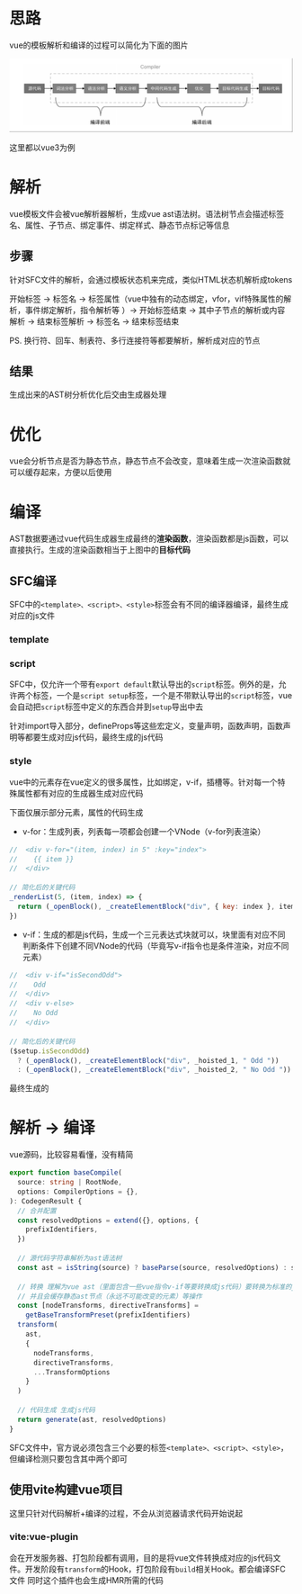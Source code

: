 # 思路
vue的模板解析和编译的过程可以简化为下面的图片

![alt text](./compiler/compiler.png)

这里都以vue3为例

# 解析
vue模板文件会被vue解析器解析，生成vue ast语法树。语法树节点会描述标签名、属性、子节点、绑定事件、绑定样式、静态节点标记等信息

## 步骤
针对SFC文件的解析，会通过模板状态机来完成，类似HTML状态机解析成tokens

开始标签 -> 标签名 -> 标签属性（vue中独有的动态绑定，vfor，vif特殊属性的解析，事件绑定解析，指令解析等
）-> 开始标签结束 -> 其中子节点的解析或内容解析 -> 结束标签解析 -> 标签名 -> 结束标签结束

PS. 换行符、回车、制表符、多行连接符等都要解析，解析成对应的节点

## 结果
生成出来的AST树分析优化后交由生成器处理

# 优化
vue会分析节点是否为静态节点，静态节点不会改变，意味着生成一次渲染函数就可以缓存起来，方便以后使用


# 编译

AST数据要通过vue代码生成器生成最终的**渲染函数**，渲染函数都是js函数，可以直接执行。生成的渲染函数相当于上图中的**目标代码**

## SFC编译
SFC中的`<template>、<script>、<style>`标签会有不同的编译器编译，最终生成对应的js文件

### template



### script

SFC中，仅允许一个带有`export default`默认导出的`script`标签。例外的是，允许两个标签，一个是`script setup`标签，一个是不带默认导出的`script`标签，vue会自动把`script`标签中定义的东西合并到`setup`导出中去

针对import导入部分，defineProps等这些宏定义，变量声明，函数声明，函数声明等都要生成对应js代码，最终生成的js代码

### style


vue中的元素存在vue定义的很多属性，比如绑定，v-if，插槽等。针对每一个特殊属性都有对应的生成器生成对应代码

下面仅展示部分元素，属性的代码生成
- v-for：生成列表，列表每一项都会创建一个VNode（v-for列表渲染）
```js
//  <div v-for="(item, index) in 5" :key="index"> 
//    {{ item }}
//  </div>

// 简化后的关键代码
_renderList(5, (item, index) => {
  return (_openBlock(), _createElementBlock("div", { key: index }, item, 1))
})
```
- v-if：生成的都是js代码，生成一个三元表达式块就可以，块里面有对应不同判断条件下创建不同VNode的代码（毕竟写v-if指令也是条件渲染，对应不同元素）
```js
//  <div v-if="isSecondOdd">
//    Odd
//  </div>
//  <div v-else>
//    No Odd
//  </div>

// 简化后的关键代码
($setup.isSecondOdd)
  ? (_openBlock(), _createElementBlock("div", _hoisted_1, " Odd "))
  : (_openBlock(), _createElementBlock("div", _hoisted_2, " No Odd "))
```


最终生成的

# 解析 -> 编译

vue源码，比较容易看懂，没有精简
```ts
export function baseCompile(
  source: string | RootNode,
  options: CompilerOptions = {},
): CodegenResult {
  // 合并配置
  const resolvedOptions = extend({}, options, {
    prefixIdentifiers,
  })

  // 源代码字符串解析为ast语法树
  const ast = isString(source) ? baseParse(source, resolvedOptions) : source

  // 转换 理解为vue ast（里面包含一些vue指令v-if等要转换成js代码）要转换为标准的js ast，html ast
  // 并且会缓存静态ast节点（永远不可能改变的元素）等操作
  const [nodeTransforms, directiveTransforms] =
    getBaseTransformPreset(prefixIdentifiers)
  transform(
    ast,
    {
      nodeTransforms,
      directiveTransforms,
      ...TransformOptions
    }
  )

  // 代码生成 生成js代码
  return generate(ast, resolvedOptions)
}

```

SFC文件中，官方说必须包含三个必要的标签`<template>、<script>、<style>`，但编译检测只要包含其中两个即可

## 使用vite构建vue项目

这里只针对代码解析+编译的过程，不会从浏览器请求代码开始说起

### vite:vue-plugin

会在开发服务器、打包阶段都有调用，目的是将vue文件转换成对应的js代码文件。开发阶段有`transform`的Hook，打包阶段有`build`相关Hook。都会编译SFC文件
同时这个插件也会生成HMR所需的代码
